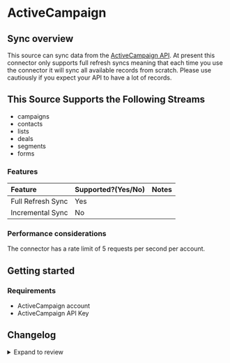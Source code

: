 # ActiveCampaign

## Sync overview

This source can sync data from the [ActiveCampaign API](https://developers.activecampaign.com/reference/overview). At present this connector only supports full refresh syncs meaning that each time you use the connector it will sync all available records from scratch. Please use cautiously if you expect your API to have a lot of records.

## This Source Supports the Following Streams

- campaigns
- contacts
- lists
- deals
- segments
- forms

### Features

| Feature           | Supported?\(Yes/No\) | Notes |
| :---------------- | :------------------- | :---- |
| Full Refresh Sync | Yes                  |       |
| Incremental Sync  | No                   |       |

### Performance considerations

The connector has a rate limit of 5 requests per second per account.

## Getting started

### Requirements

- ActiveCampaign account
- ActiveCampaign API Key

## Changelog

<details>
  <summary>Expand to review</summary>

| Version | Date       | Pull Request                                             | Subject        |
| :------ | :--------- | :------------------------------------------------------- | :------------- |
| 0.2.8 | 2025-04-05 | [57168](https://github.com/airbytehq/airbyte/pull/57168) | Update dependencies |
| 0.2.7 | 2025-03-29 | [56626](https://github.com/airbytehq/airbyte/pull/56626) | Update dependencies |
| 0.2.6 | 2025-03-22 | [56092](https://github.com/airbytehq/airbyte/pull/56092) | Update dependencies |
| 0.2.5 | 2025-03-08 | [55357](https://github.com/airbytehq/airbyte/pull/55357) | Update dependencies |
| 0.2.4 | 2025-03-01 | [54855](https://github.com/airbytehq/airbyte/pull/54855) | Update dependencies |
| 0.2.3 | 2025-02-22 | [54227](https://github.com/airbytehq/airbyte/pull/54227) | Update dependencies |
| 0.2.2 | 2025-02-15 | [47196](https://github.com/airbytehq/airbyte/pull/47196) | Update dependencies |
| 0.2.1 | 2024-08-16 | [44196](https://github.com/airbytehq/airbyte/pull/44196) | Bump source-declarative-manifest version |
| 0.2.0 | 2024-08-02 | [42987](https://github.com/airbytehq/airbyte/pull/42987) | Refactor connector to manifest-only format |
| 0.1.11 | 2024-07-27 | [42677](https://github.com/airbytehq/airbyte/pull/42677) | Update dependencies |
| 0.1.10 | 2024-07-20 | [42337](https://github.com/airbytehq/airbyte/pull/42337) | Update dependencies |
| 0.1.9 | 2024-07-13 | [41702](https://github.com/airbytehq/airbyte/pull/41702) | Update dependencies |
| 0.1.8 | 2024-07-10 | [41577](https://github.com/airbytehq/airbyte/pull/41577) | Update dependencies |
| 0.1.7 | 2024-07-10 | [41326](https://github.com/airbytehq/airbyte/pull/41326) | Update dependencies |
| 0.1.6 | 2024-07-06 | [40873](https://github.com/airbytehq/airbyte/pull/40873) | Update dependencies |
| 0.1.5 | 2024-06-27 | [38224](https://github.com/airbytehq/airbyte/pull/38224) | Make connector compatable with the builder |
| 0.1.4 | 2024-06-25 | [40327](https://github.com/airbytehq/airbyte/pull/40327) | Update dependencies |
| 0.1.3 | 2024-06-22 | [40046](https://github.com/airbytehq/airbyte/pull/40046) | Update dependencies |
| 0.1.2 | 2024-06-04 | [38989](https://github.com/airbytehq/airbyte/pull/38989) | [autopull] Upgrade base image to v1.2.1 |
| 0.1.1 | 2024-05-21 | [38511](https://github.com/airbytehq/airbyte/pull/38511) | [autopull] base image + poetry + up_to_date |
| 0.1.0 | 2022-10-25 | [18335](https://github.com/airbytehq/airbyte/pull/18335) | Initial commit |

</details>
